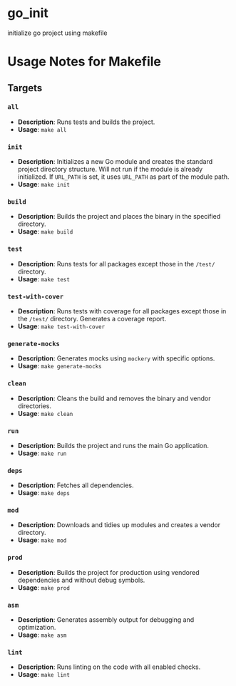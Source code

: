 # go_init
initialize go project using makefile

# Usage Notes for Makefile

## Targets

### `all`
- **Description**: Runs tests and builds the project.
- **Usage**: `make all`

### `init`
- **Description**: Initializes a new Go module and creates the standard project directory structure. Will not run if the module is already initialized. If `URL_PATH` is set, it uses `URL_PATH` as part of the module path.
- **Usage**: `make init`

### `build`
- **Description**: Builds the project and places the binary in the specified directory.
- **Usage**: `make build`

### `test`
- **Description**: Runs tests for all packages except those in the `/test/` directory.
- **Usage**: `make test`

### `test-with-cover`
- **Description**: Runs tests with coverage for all packages except those in the `/test/` directory. Generates a coverage report.
- **Usage**: `make test-with-cover`

### `generate-mocks`
- **Description**: Generates mocks using `mockery` with specific options.
- **Usage**: `make generate-mocks`

### `clean`
- **Description**: Cleans the build and removes the binary and vendor directories.
- **Usage**: `make clean`

### `run`
- **Description**: Builds the project and runs the main Go application.
- **Usage**: `make run`

### `deps`
- **Description**: Fetches all dependencies.
- **Usage**: `make deps`

### `mod`
- **Description**: Downloads and tidies up modules and creates a vendor directory.
- **Usage**: `make mod`

### `prod`
- **Description**: Builds the project for production using vendored dependencies and without debug symbols.
- **Usage**: `make prod`

### `asm`
- **Description**: Generates assembly output for debugging and optimization.
- **Usage**: `make asm`

### `lint`
- **Description**: Runs linting on the code with all enabled checks.
- **Usage**: `make lint`
